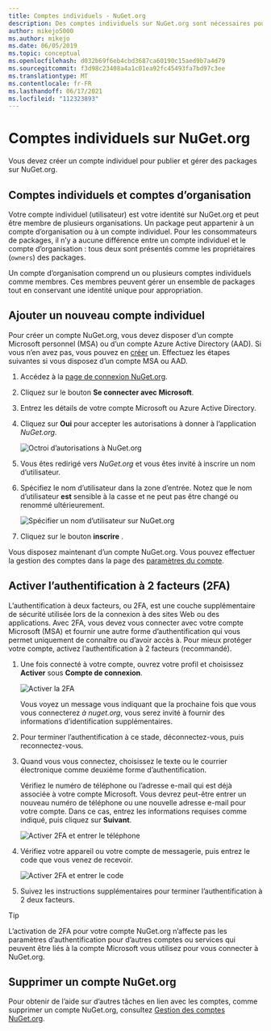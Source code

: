 ```yaml
---
title: Comptes individuels - NuGet.org
description: Des comptes individuels sur NuGet.org sont nécessaires pour publier des packages
author: mikejo5000
ms.author: mikejo
ms.date: 06/05/2019
ms.topic: conceptual
ms.openlocfilehash: d032b69f6eb4cbd3687ca60190c15aed9b7a4d79
ms.sourcegitcommit: f3d98c23408a4a1c01ea92fc45493fa7bd97c3ee
ms.translationtype: MT
ms.contentlocale: fr-FR
ms.lasthandoff: 06/17/2021
ms.locfileid: "112323893"
---
```

# <a name="individual-accounts-on-nugetorg"></a>Comptes individuels sur NuGet.org

Vous devez créer un compte individuel pour publier et gérer des packages sur NuGet.org.

## <a name="individual-accounts-vs-organization-accounts"></a>Comptes individuels et comptes d’organisation

Votre compte individuel (utilisateur) est votre identité sur NuGet.org et peut être membre de plusieurs organisations. Un package peut appartenir à un compte d’organisation ou à un compte individuel. Pour les consommateurs de packages, il n’y a aucune différence entre un compte individuel et le compte d’organisation : tous deux sont présentés comme les propriétaires (`owners`) des packages.

Un compte d’organisation comprend un ou plusieurs comptes individuels comme membres. Ces membres peuvent gérer un ensemble de packages tout en conservant une identité unique pour appropriation.

## <a name="add-a-new-individual-account"></a>Ajouter un nouveau compte individuel

Pour créer un compte NuGet.org, vous devez disposer d’un compte Microsoft personnel (MSA) ou d’un compte Azure Active Directory (AAD). Si vous n’en avez pas, vous pouvez en [créer](https://signup.live.com) un. Effectuez les étapes suivantes si vous disposez d’un compte MSA ou AAD.

1. Accédez à la [page de connexion NuGet.org](https://www.nuget.org/users/account/LogOn).

1. Cliquez sur le bouton **Se connecter avec Microsoft**.

1. Entrez les détails de votre compte Microsoft ou Azure Active Directory.

1. Cliquez sur **Oui** pour accepter les autorisations à donner à l’application *NuGet.org*.

   ![Octroi d’autorisations à NuGet.org](media/nuget-org-permissions.png)

1. Vous êtes redirigé vers *NuGet.org* et vous êtes invité à inscrire un nom d’utilisateur.

1. Spécifiez le nom d’utilisateur dans la zone d’entrée. Notez que le nom d’utilisateur **est** sensible à la casse et ne peut pas être changé ou renommé ultérieurement.

   ![Spécifier un nom d’utilisateur sur NuGet.org](media/nuget-org-register.png) 

1. Cliquez sur le bouton **inscrire** .

Vous disposez maintenant d’un compte NuGet.org. Vous pouvez effectuer la gestion des comptes dans la page des [paramètres du compte](https://www.nuget.org/account).

## <a name="enable-two-factor-authentication-2fa"></a>Activer l’authentification à 2 facteurs (2FA)

L’authentification à deux facteurs, ou 2FA, est une couche supplémentaire de sécurité utilisée lors de la connexion à des sites Web ou des applications. Avec 2FA, vous devez vous connecter avec votre compte Microsoft (MSA) et fournir une autre forme d’authentification qui vous permet uniquement de connaître ou d’avoir accès à. Pour mieux protéger votre compte, activez l’authentification à 2 facteurs (recommandé).

1. Une fois connecté à votre compte, ouvrez votre profil et choisissez **Activer** sous **Compte de connexion**.

   ![Activer la 2FA](media/nuget-org-register-2fa.png)

   Vous voyez un message vous indiquant que la prochaine fois que vous vous connecterez *à nuget.org*, vous serez invité à fournir des informations d’identification supplémentaires.

2. Pour terminer l’authentification à ce stade, déconnectez-vous, puis reconnectez-vous.

3. Quand vous vous connectez, choisissez le texte ou le courrier électronique comme deuxième forme d’authentification.

   Vérifiez le numéro de téléphone ou l’adresse e-mail qui est déjà associée à votre compte Microsoft. Vous devrez peut-être entrer un nouveau numéro de téléphone ou une nouvelle adresse e-mail pour votre compte. Dans ce cas, entrez les informations requises comme indiqué, puis cliquez sur **Suivant**.

   ![Activer 2FA et entrer le téléphone](media/nuget-org-sign-in-2fa.png)

4. Vérifiez votre appareil ou votre compte de messagerie, puis entrez le code que vous venez de recevoir.

   ![Activer 2FA et entrer le code](media/nuget-org-enter-code-2fa.png)

5. Suivez les instructions supplémentaires pour terminer l’authentification à 2 deux facteurs.

> [!Tip]
> L’activation de 2FA pour votre compte NuGet.org n’affecte pas les paramètres d’authentification pour d’autres comptes ou services qui peuvent être liés à la compte Microsoft vous utilisez pour vous connecter à NuGet.org.

## <a name="delete-a-nugetorg-account"></a>Supprimer un compte NuGet.org

Pour obtenir de l’aide sur d’autres tâches en lien avec les comptes, comme supprimer un compte NuGet.org, consultez [Gestion des comptes NuGet.org](/nuget/nuget-org/nuget-org-faq#nuget.org-account-management).
